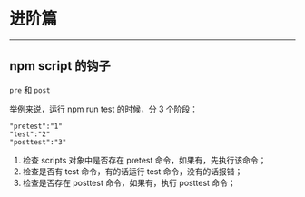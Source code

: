 # 进阶篇
---

## npm script 的钩子

`pre` 和 `post`

举例来说，运行 npm run test 的时候，分 3 个阶段：

```
"pretest":"1"
"test":"2"
"posttest":"3"
```

1. 检查 scripts 对象中是否存在 pretest 命令，如果有，先执行该命令；
2. 检查是否有 test 命令，有的话运行 test 命令，没有的话报错；
3. 检查是否存在 posttest 命令，如果有，执行 posttest 命令；